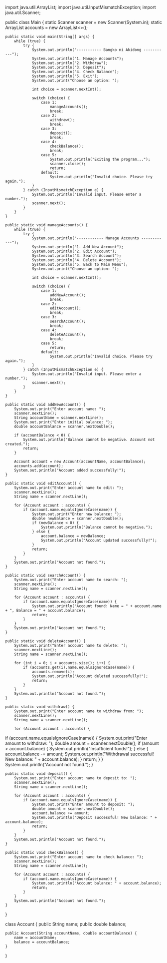import java.util.ArrayList;
import java.util.InputMismatchException;
import java.util.Scanner;

public class Main {
    static Scanner scanner = new Scanner(System.in);
    static ArrayList<Account> accounts = new ArrayList<>();

    public static void main(String[] args) {
        while (true) {
            try {
                System.out.println("----------- Bangko ni Akidong -----------");
                System.out.println("1. Manage Accounts");
                System.out.println("2. Withdraw");
                System.out.println("3. Deposit");
                System.out.println("4. Check Balance");
                System.out.println("5. Exit");
                System.out.print("Choose an option: ");

                int choice = scanner.nextInt();

                switch (choice) {
                    case 1:
                        manageAccounts();
                        break;
                    case 2:
                        withdraw();
                        break;
                    case 3:
                        deposit();
                        break;
                    case 4:
                        checkBalance();
                        break;
                    case 5:
                        System.out.println("Exiting the program...");
                        scanner.close();
                        return;
                    default:
                        System.out.println("Invalid choice. Please try again.");
                }
            } catch (InputMismatchException e) {
                System.out.println("Invalid input. Please enter a number.");
                scanner.next();
            }
        }
    }

    public static void manageAccounts() {
        while (true) {
            try {
                System.out.println("------------ Manage Accounts ------------");
                System.out.println("1. Add New Account");
                System.out.println("2. Edit Account");
                System.out.println("3. Search Account");
                System.out.println("4. Delete Account");
                System.out.println("5. Back to Main Menu");
                System.out.print("Choose an option: ");

                int choice = scanner.nextInt();

                switch (choice) {
                    case 1:
                        addNewAccount();
                        break;
                    case 2:
                        editAccount();
                        break;
                    case 3:
                        searchAccount();
                        break;
                    case 4:
                        deleteAccount();
                        break;
                    case 5:
                        return;
                    default:
                        System.out.println("Invalid choice. Please try again.");
                }
            } catch (InputMismatchException e) {
                System.out.println("Invalid input. Please enter a number.");
                scanner.next();
            }
        }
    }

    public static void addNewAccount() {
        System.out.print("Enter account name: ");
        scanner.nextLine();
        String accountName = scanner.nextLine();
        System.out.print("Enter initial balance: ");
        double accountBalance = scanner.nextDouble();

        if (accountBalance < 0) {
            System.out.println("Balance cannot be negative. Account not created.");
            return;
        }

        Account account = new Account(accountName, accountBalance);
        accounts.add(account);
        System.out.println("Account added successfully!");
    }

    public static void editAccount() {
        System.out.print("Enter account name to edit: ");
        scanner.nextLine();
        String name = scanner.nextLine();

        for (Account account : accounts) {
            if (account.name.equalsIgnoreCase(name)) {
                System.out.print("Enter new balance: ");
                double newBalance = scanner.nextDouble();
                if (newBalance < 0) {
                    System.out.println("Balance cannot be negative.");
                } else {
                    account.balance = newBalance;
                    System.out.println("Account updated successfully!");
                }
                return;
            }
        }
        System.out.println("Account not found.");
    }

    public static void searchAccount() {
        System.out.print("Enter account name to search: ");
        scanner.nextLine();
        String name = scanner.nextLine();

        for (Account account : accounts) {
            if (account.name.equalsIgnoreCase(name)) {
                System.out.println("Account found: Name = " + account.name + ", Balance = " + account.balance);
                return;
            }
        }
        System.out.println("Account not found.");
    }

    public static void deleteAccount() {
        System.out.print("Enter account name to delete: ");
        scanner.nextLine();
        String name = scanner.nextLine();

        for (int i = 0; i < accounts.size(); i++) {
            if (accounts.get(i).name.equalsIgnoreCase(name)) {
                accounts.remove(i);
                System.out.println("Account deleted successfully!");
                return;
            }
        }
        System.out.println("Account not found.");
    }

    public static void withdraw() {
        System.out.print("Enter account name to withdraw from: ");
        scanner.nextLine();
        String name = scanner.nextLine();

        for (Account account : accounts) {
 if (account.name.equalsIgnoreCase(name)) {
                System.out.print("Enter amount to withdraw: ");
                double amount = scanner.nextDouble();
                if (amount > account.balance) {
                    System.out.println("Insufficient funds!");
                } else {
                    account.balance -= amount;
                    System.out.println("Withdrawal successful! New balance: " + account.balance);
                }
                return;
            }
        }
        System.out.println("Account not found.");
    }

    public static void deposit() {
        System.out.print("Enter account name to deposit to: ");
        scanner.nextLine();
        String name = scanner.nextLine();

        for (Account account : accounts) {
            if (account.name.equalsIgnoreCase(name)) {
                System.out.print("Enter amount to deposit: ");
                double amount = scanner.nextDouble();
                account.balance += amount;
                System.out.println("Deposit successful! New balance: " + account.balance);
                return;
            }
        }
        System.out.println("Account not found.");
    }

    public static void checkBalance() {
        System.out.print("Enter account name to check balance: ");
        scanner.nextLine();
        String name = scanner.nextLine();

        for (Account account : accounts) {
            if (account.name.equalsIgnoreCase(name)) {
                System.out.println("Account balance: " + account.balance);
                return;
            }
        }
        System.out.println("Account not found.");
    }
}

class Account {
    public String name;
    public double balance;

    public Account(String accountName, double accountBalance) {
        name = accountName;
        balance = accountBalance;
    }
}
